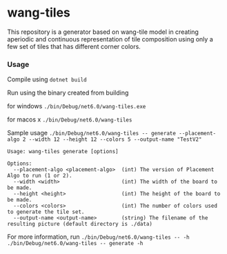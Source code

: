 # wang-tiles

This repository is a generator based on wang-tile model in creating aperiodic and continuous representation of tile composition using only a few set of tiles that has different corner colors. 

### Usage
Compile using 
```dotnet build```

Run using the binary created from building

for windows
```./bin/Debug/net6.0/wang-tiles.exe```

for macos x
```./bin/Debug/net6.0/wang-tiles```

Sample usage
```./bin/Debug/net6.0/wang-tiles -- generate --placement-algo 2 --width 12 --height 12 --colors 5 --output-name "TestV2"```

```
Usage: wang-tiles generate [options]

Options:
  --placement-algo <placement-algo>  (int) The version of Placement Algo to run (1 or 2).
  --width <width>                    (int) The width of the board to be made.
  --height <height>                  (int) The height of the board to be made.
  --colors <colors>                  (int) The number of colors used to generate the tile set.
  --output-name <output-name>        (string) The filename of the resulting picture (default directory is ./data)
```

For more information, run
```./bin/Debug/net6.0/wang-tiles -- -h```
```./bin/Debug/net6.0/wang-tiles -- generate -h```